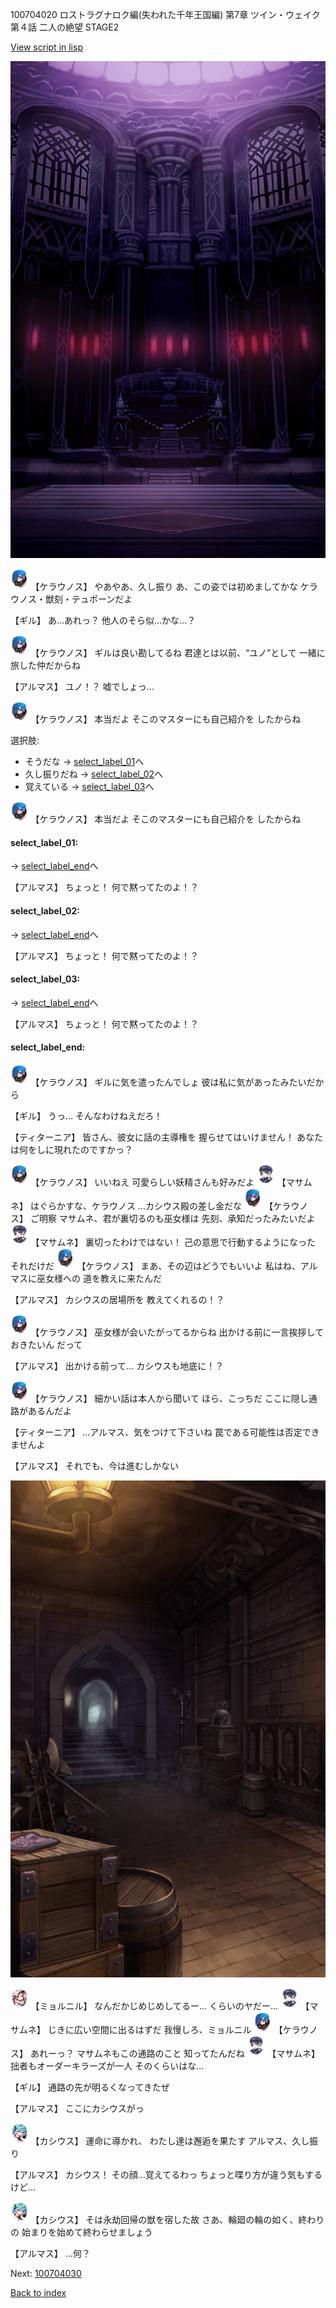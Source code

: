 100704020 ロストラグナロク編(失われた千年王国編) 第7章 ツイン・ウェイク 第４話 二人の絶望 STAGE2

[View script in lisp](../scripts/100704020.txt)

![201_congress.png](../images/backgrounds/201_congress.png)

<img src="../images/units/3500111.png" alt="3500111.png" height="34"/>
【ケラウノス】
やあやあ、久し振り
あ、この姿では初めましてかな
ケラウノス・獣刻・テュポーンだよ

【ギル】
あ…あれっ？
他人のそら似…かな…？

<img src="../images/units/3500111.png" alt="3500111.png" height="34"/>
【ケラウノス】
ギルは良い勘してるね
君達とは以前、“ユノ”として
一緒に旅した仲だからね

【アルマス】
ユノ！？
嘘でしょっ…

<img src="../images/units/3500111.png" alt="3500111.png" height="34"/>
【ケラウノス】
本当だよ
そこのマスターにも自己紹介を
したからね

選択肢:
- そうだな → [select_label_01](#select_label_01)へ
- 久し振りだね → [select_label_02](#select_label_02)へ
- 覚えている → [select_label_03](#select_label_03)へ


<img src="../images/units/3500111.png" alt="3500111.png" height="34"/>
【ケラウノス】
本当だよ
そこのマスターにも自己紹介を
したからね

#### select_label_01:
 → [select_label_end](#select_label_end)へ

【アルマス】
ちょっと！
何で黙ってたのよ！？

#### select_label_02:
 → [select_label_end](#select_label_end)へ

【アルマス】
ちょっと！
何で黙ってたのよ！？

#### select_label_03:
 → [select_label_end](#select_label_end)へ

【アルマス】
ちょっと！
何で黙ってたのよ！？

#### select_label_end:

<img src="../images/units/3500111.png" alt="3500111.png" height="34"/>
【ケラウノス】
ギルに気を遣ったんでしょ
彼は私に気があったみたいだから

【ギル】
うっ…
そんなわけねえだろ！

【ティターニア】
皆さん、彼女に話の主導権を
握らせてはいけません！
あなたは何をしに現れたのですかっ？

<img src="../images/units/3500111.png" alt="3500111.png" height="34"/>
【ケラウノス】
いいねえ
可愛らしい妖精さんも好みだよ

<img src="../images/units/3100111.png" alt="3100111.png" height="34"/>
【マサムネ】
はぐらかすな、ケラウノス
…カシウス殿の差し金だな

<img src="../images/units/3500111.png" alt="3500111.png" height="34"/>
【ケラウノス】
ご明察
マサムネ、君が裏切るのも巫女様は
先刻、承知だったみたいだよ

<img src="../images/units/3100111.png" alt="3100111.png" height="34"/>
【マサムネ】
裏切ったわけではない！
己の意思で行動するようになった
それだけだ

<img src="../images/units/3500111.png" alt="3500111.png" height="34"/>
【ケラウノス】
まあ、その辺はどうでもいいよ
私はね、アルマスに巫女様への
道を教えに来たんだ

【アルマス】
カシウスの居場所を
教えてくれるの！？

<img src="../images/units/3500111.png" alt="3500111.png" height="34"/>
【ケラウノス】
巫女様が会いたがってるからね
出かける前に一言挨拶しておきたいん
だって

【アルマス】
出かける前って…
カシウスも地底に！？

<img src="../images/units/3500111.png" alt="3500111.png" height="34"/>
【ケラウノス】
細かい話は本人から聞いて
ほら、こっちだ
ここに隠し通路があるんだよ

【ティターニア】
…アルマス、気をつけて下さいね
罠である可能性は否定できませんよ

【アルマス】
それでも、今は進むしかない

![beast_world_underground.png](../images/backgrounds/beast_world_underground.png)

<img src="../images/units/3200111.png" alt="3200111.png" height="34"/>
【ミョルニル】
なんだかじめじめしてるー…
くらいのヤだー…

<img src="../images/units/3100111.png" alt="3100111.png" height="34"/>
【マサムネ】
じきに広い空間に出るはずだ
我慢しろ、ミョルニル

<img src="../images/units/3500111.png" alt="3500111.png" height="34"/>
【ケラウノス】
あれーっ？
マサムネもこの通路のこと
知ってたんだね

<img src="../images/units/3100111.png" alt="3100111.png" height="34"/>
【マサムネ】
拙者もオーダーキラーズが一人
そのくらいはな…

【ギル】
通路の先が明るくなってきたぜ

【アルマス】
ここにカシウスがっ

<img src="../images/units/3303111.png" alt="3303111.png" height="34"/>
【カシウス】
運命に導かれ、
わたし達は邂逅を果たす
アルマス、久し振り

【アルマス】
カシウス！
その顔…覚えてるわっ
ちょっと喋り方が違う気もするけど…

<img src="../images/units/3303111.png" alt="3303111.png" height="34"/>
【カシウス】
そは永劫回帰の獣を宿した故
さあ、輪廻の輪の如く、終わりの
始まりを始めて終わらせましょう

【アルマス】
…何？

Next: [100704030](100704030.md)

[Back to index](index.md)
